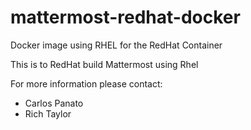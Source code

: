 # mattermost-redhat-docker
Docker image using RHEL for the RedHat Container

This is to RedHat build Mattermost using Rhel

For more information please contact:
 - Carlos Panato
 - Rich Taylor
